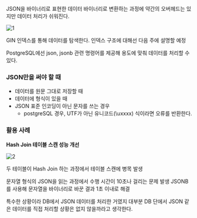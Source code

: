 JSON을 바이너리로 표현한 데이터 바이너리로 변환하는 과정에 약간의 오버헤드는 있지만 데이터 처리가 쉬워진다.

![1](https://github.com/kauKoala/Backend-Study/assets/7845568/da036925-9c80-4a9a-8bc4-c5a3a5230297)

GIN 인덱스를 통해 데이터를 탐색한다. 인덱스 구조에 대해선 다음 주에 설명할 예정

PostgreSQL에선 json, jsonb 관련 명령어를 제공해 용도에 맞춰 데이터를 처리할 수 있다.

### JSON만을 써야 할 때

- 데이터를 원문 그대로 저장할 때
- 데이터에 형식이 있을 때
- JSON 표준 인코딩이 아닌 문자를 쓰는 경우
  - postgreSQL 경우, UTF가 아닌 유니코드(\uxxxx) 식이라면 오류를 반환한다.

### 활용 사례

**Hash Join 테이블 스캔 성능 개선**

![2](https://github.com/kauKoala/Backend-Study/assets/7845568/b0d1df70-7bbb-4ab0-9b38-b8733d3f2ca3)

두 테이블이 Hash Join 하는 과정에서 테이블 스캔에 병목 발생

문자열 형식의 JSON을 읽는 과정에서 수행 시간이 10초나 걸리는 문제 발생 JSONB를 사용해 문자열을 바이너리로 바꾼 결과 1초 이내로 해결

특수한 상황이라 DB에서 JSON 데이터를 처리한 거였지 대부분 DB 단에서 JSON 같은 데이터를 직접 처리할 상황은 없지 않을까라고 생각한다.